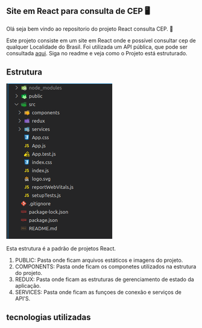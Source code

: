 ## Site em React para consulta de CEP :desktop_computer:

Olá seja bem vindo ao repositorio do projeto React consulta CEP. :rocket:

Este projeto consiste em um site em React onde e possível consultar cep de qualquer
Localidade do Brasil. Foi utilizada um API pública, que pode ser consultada 
[aqui](https://apicep.com/api-de-consulta/).
Siga no readme e veja como o Projeto está estruturado.

## Estrutura
![estrutura do projeto](./public/imgs/05-estrutura.png)

Esta estrutura é a padrão de projetos React.

1. PUBLIC: Pasta onde ficam arquivos estáticos e imagens do projeto.
2. COMPONENTS: Pasta onde ficam os componetes utilizados na estrutura do projeto.
3. REDUX: Pasta onde ficam as estruturas de gerenciamento de estado da aplicação.
4. SERVICES: Pasta onde ficam as funçoes de conexão e serviços de API'S.

## tecnologias utilizadas